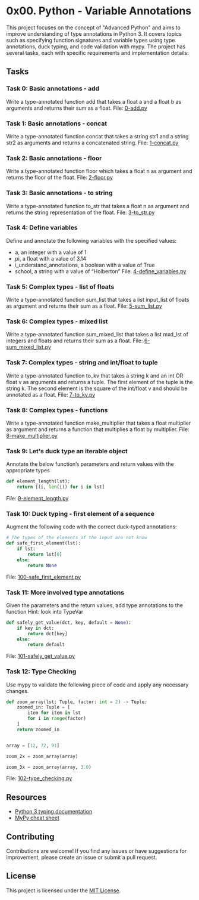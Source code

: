 # 0x00. Python - Variable Annotations

This project focuses on the concept of "Advanced Python" and aims to improve understanding of type annotations in Python 3. It covers topics such as specifying function signatures and variable types using type annotations, duck typing, and code validation with mypy.
The project has several tasks, each with specific requirements and implementation details:

## Tasks

### Task 0: Basic annotations - add

Write a type-annotated function add that takes a float a and a float b as arguments and returns their sum as a float. 
File: [0-add.py](./0-add.py)

### Task 1: Basic annotations - concat 

Write a type-annotated function concat that takes a string str1 and a string str2 as arguments and returns a concatenated string.
File: [1-concat.py](./1-concat.py)

### Task 2: Basic annotations - floor

Write a type-annotated function floor which takes a float n as argument and returns the floor of the float.
File: [2-floor.py](./2-floor.py)

### Task 3: Basic annotations - to string

Write a type-annotated function to_str that takes a float n as argument and returns the string representation of the float.
File: [3-to_str.py](./3-to_str.py)

### Task 4: Define variables

Define and annotate the following variables with the specified values:
  - a, an integer with a value of 1
  - pi, a float with a value of 3.14
  - i_understand_annotations, a boolean with a value of True
  - school, a string with a value of “Holberton”
File: [4-define_variables.py](./4-define_variables.py)

### Task 5: Complex types - list of floats

Write a type-annotated function sum_list that takes a list input_list of floats as argument and returns their sum as a float.
File: [5-sum_list.py](./5-sum_list.py)

### Task 6: Complex types - mixed list

Write a type-annotated function sum_mixed_list that takes a list mxd_lst of integers and floats and returns their sum as a float.
File: [6-sum_mixed_list.py](./6-sum_mixed_list.py)

### Task 7: Complex types - string and int/float to tuple

Write a type-annotated function to_kv that takes a string k and an int OR float v as arguments and returns a tuple. The first element of the tuple is the string k. The second element is the square of the int/float v and should be annotated as a float.
File: [7-to_kv.py](./7-to_kv.py)

### Task 8: Complex types - functions

Write a type-annotated function make_multiplier that takes a float multiplier as argument and returns a function that multiplies a float by multiplier.
File: [8-make_multiplier.py](./8-make_multiplier.py)

### Task 9: Let's duck type an iterable object

Annotate the below function’s parameters and return values with the appropriate types
```python
def element_length(lst):
    return [(i, len(i)) for i in lst]
```
File: [9-element_length.py](./9-element_length.py)

### Task 10: Duck typing - first element of a sequence

Augment the following code with the correct duck-typed annotations:
```python
# The types of the elements of the input are not know
def safe_first_element(lst):
    if lst:
        return lst[0]
    else:
        return None
```
File: [100-safe_first_element.py](./100-safe_first_element.py)

### Task 11: More involved type annotations

Given the parameters and the return values, add type annotations to the function
Hint: look into TypeVar
```python
def safely_get_value(dct, key, default = None):
    if key in dct:
        return dct[key]
    else:
        return default
```
File: [101-safely_get_value.py](./101-safely_get_value.py)

### Task 12: Type Checking

Use mypy to validate the following piece of code and apply any necessary changes.
```python
def zoom_array(lst: Tuple, factor: int = 2) -> Tuple:
    zoomed_in: Tuple = [
        item for item in lst
        for i in range(factor)
    ]
    return zoomed_in


array = [12, 72, 91]

zoom_2x = zoom_array(array)

zoom_3x = zoom_array(array, 3.0)
```
File: [102-type_checking.py](./102-type_checking.py)

## Resources

- [Python 3 typing documentation](https://docs.python.org/3/library/typing.html)
- [MyPy cheat sheet](https://mypy.readthedocs.io/en/latest/cheat_sheet_py3.html)

## Contributing

Contributions are welcome! If you find any issues or have suggestions for improvement, please create an issue or submit a pull request.

## License

This project is licensed under the [MIT License](../LICENSE).
